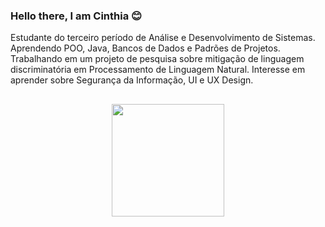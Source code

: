 ### Hello there, I am Cinthia 😊

Estudante do terceiro período de Análise e Desenvolvimento de Sistemas. Aprendendo POO, Java, Bancos de Dados e Padrões de Projetos. Trabalhando em um projeto de pesquisa sobre mitigação de linguagem discriminatória em Processamento de Linguagem Natural. Interesse em aprender sobre Segurança da Informação, UI e UX Design.
##
<div align="center">
  <a href="https://github.com/CinthiaCosta">
  <img height="180em" src="https://github-readme-stats.vercel.app/api?username=CinthiaCosta&show_icons=true&theme=algolia&include_all_commits=true&count_private=true"/>
</div>

<!--
**CinthiaCosta/CinthiaCosta** is a ✨ _special_ ✨ repository because its `README.md` (this file) appears on your GitHub profile.

Here are some ideas to get you started:

- 🔭 I’m currently working on ...
- 🌱 I’m currently learning ...
- 👯 I’m looking to collaborate on ...
- 🤔 I’m looking for help with ...
- 💬 Ask me about ...
- 📫 How to reach me: ...
- 😄 Pronouns: ...
- ⚡ Fun fact: ...
-->
